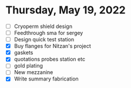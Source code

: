 # Thursday, May 19, 2022
- [ ] Cryoperm shield design
- [ ] Feedthrough sma for sergey
- [ ] Design quick test station
- [x] Buy flanges for Nitzan's project
- [x] gaskets
- [x] quotations probes station etc
- [ ] gold plating
- [ ] New mezzanine
- [x] Write summary fabrication